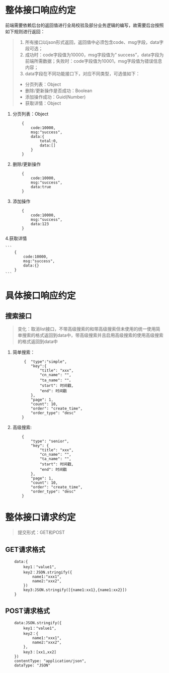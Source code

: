 # 整体接口响应约定

前端需要依赖后台的返回值进行全局校验及部分业务逻辑的编写，故需要后台按照如下规则进行返回：

> 1. 所有接口以json形式返回，返回值中必须包含code、msg字段，data字段可选；
> 2. 成功时：code字段值为10000，msg字段值为“ success”，data字段为前端所需数据；失败时：code字段值为10001，msg字段值为错误信息内容；
> 3. data字段在不同功能接口下，对应不同类型，可选值如下：
>  - 分页列表：Object
>  - 删除/更新操作是否成功：Boolean
>  - 添加操作成功：Guid(Number)
>  - 获取详情：Object

1. 分页列表：Object

    ```
        {
            code:10000,
            msg:"success",
            data:{
                total:0,
                data:[]
            }
        }
    ```
    
2. 删除/更新操作
    
    ```
        {
            code:10000,
            msg:"success",
            data:true
        }
    ```
    
3. 添加操作
    
    ```
        {
            code:10000,
            msg:"success",
            data:123
        }
    ```
    
4.获取详情
    
    ```
        {
            code:10000,
            msg:"success",
            data:{}
        }
    ```

# 具体接口响应约定

## 搜索接口

>变化：取消list接口，不带高级搜索的和带高级搜索但未使用的统一使用简单搜索的格式返回到data中，带高级搜索并且启用高级搜索的使用高级搜索的格式返回到data中

1. 简单搜索：
    
    ```
         {  "type":"simple",
            "key":{
                "title": "xxx",
                "cn_name": "",
                "ta_name": ""，
                "start": 时间戳,
                "end": 时间戳
            },
            "page": 1,
            "count": 10,
            "order": "create_time",
            "order_type": "desc"
        }
    ```
    
2. 高级搜索:
    
    ```
        {
            "type": "senior",
            "key": {
                "title": "xxx",
                "cn_name": "",
                "ta_name": "",
                "start": 时间戳,
                "end": 时间戳
            },
            "page": 1,
            "count": 10,
            "order": "create_time",
            "order_type": "desc"
        }
    ```

# 整体接口请求约定

>提交形式：GET和POST

## GET请求格式

```
    data:{
        key1："value1",        
        key2：JSON.stringify({
            name1:"xxx1",
            name2:"xxx2",
        })
        key3:JSON.stringify([{name1:xx1},{name1:xx2}])
    }
```

## POST请求格式

```
    data:JSON.stringify({
        key1："value1",        
        key2：{
            name1:"xxx1",
            name2:"xxx2",
        },
        key3：[xx1,xx2]
    })
    contentType: "application/json",
    dataType: "JSON"
```


















